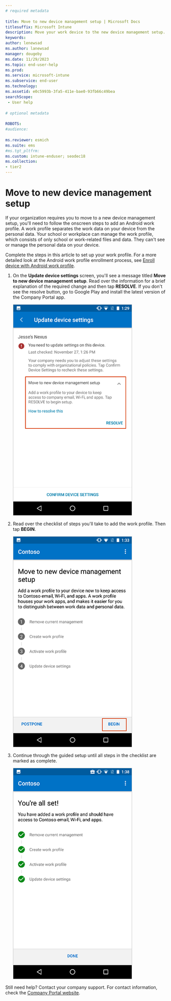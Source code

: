 ```yaml
---
# required metadata

title: Move to new device management setup | Microsoft Docs
titlesuffix: Microsoft Intune
description: Move your work device to the new device management setup.   
keywords:
author: lenewsad
ms.author: lanewsad
manager: dougeby
ms.date: 11/29/2023
ms.topic: end-user-help
ms.prod:
ms.service: microsoft-intune
ms.subservice: end-user
ms.technology:
ms.assetid: e0c5993b-3fa5-411e-bae0-93fb66c49bea
searchScope:
 - User help

# optional metadata

ROBOTS:  
#audience:

ms.reviewer: esmich
ms.suite: ems
#ms.tgt_pltfrm:
ms.custom: intune-enduser; seodec18
ms.collection:
- tier2
---
```

# Move to new device management setup  

If your organization requires you to move to a new device management setup, you'll need to follow the onscreen steps to add an Android work profile. A work profile separates the work data on your device from the personal data. Your school or workplace can manage the work profile, which consists of only school or work-related files and data. They can't see or manage the personal data on your device. 

Complete the steps in this article to set up your work profile. For a more detailed look at the Android work profile enrollment process, see [Enroll device with Android work profile](./enroll-device-android-work-profile.md).  

 1. On the **Update device settings** screen, you'll see a message titled **Move to new device management setup**. Read over the information for a brief explanation of the required change and then tap **RESOLVE**. If you don't see the resolve button, go to Google Play and install the latest version of the Company Portal app.  

    ![The **Update device setting** screen, highlighting the move to new device management setup message.](./media/intune-company-portal-update-settings.png)  

2. Read over the checklist of steps you'll take to add the work profile. Then tap **BEGIN**. 

    ![The **Move to new device management setup** screen, highlighting the begin button.](./media/company-portal-unfinished-checklist-2003.png)  

3. Continue through the guided setup until all steps in the checklist are marked as complete.  

    ![The **Move to new device management setup** screen, showing that all steps have been completed.](./media/company-portal-checklist-2003.png)  

Still need help? Contact your company support. For contact information, check the [Company Portal website](https://go.microsoft.com/fwlink/?linkid=2010980).  
